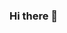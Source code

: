 ### Hi there 👋

<!--
**hyper-ub/hyper-ub** is a ✨ _special_ ✨ repository because its `README.md` (this file) appears on your GitHub profile.

Here are some ideas to get you started

## Stats
![hyper's Github stats](https://github-readme-stats.vercel.app/api?username=hyper-ub&show_icons=true&theme=tokyonight)


[![Top Langs](https://github-readme-stats.vercel.app/api/top-langs/?username=hyper-ub=dockerfile)](https://github.com/hyper-ub)

